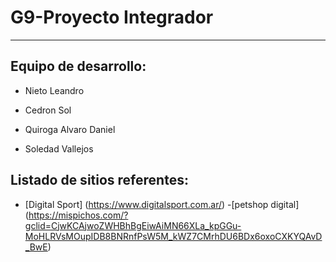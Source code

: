 # G9-Proyecto Integrador

<!-- --------------------------------------------------------------------- -->
___

## Equipo de desarrollo:

- Nieto Leandro

- Cedron Sol

- Quiroga Alvaro Daniel

- Soledad Vallejos

## Listado de sitios referentes:
 - [Digital Sport] (https://www.digitalsport.com.ar/) 
 -[petshop digital] (https://mispichos.com/?gclid=CjwKCAjwoZWHBhBgEiwAiMN66XLa_kpGGu-MoHLRVsMOupIDB8BNRnfPsW5M_kWZ7CMrhDU6BDx6oxoCXKYQAvD_BwE)  
